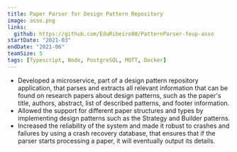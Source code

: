 ```yaml
---
title: Paper Parser for Design Pattern Repository
image: asso.png
links:
  github: https://github.com/EduRibeiro00/PatternParser-feup-asso
startDate: "2021-03"
endDate: "2021-06"
teamSize: 5
tags: [Typescript, Node, PostgreSQL, MQTT, Docker]
---
```

* Developed a microservice, part of a design pattern repository application, that parses and extracts all relevant information that can be found on research papers about design patterns, such as the paper's title, authors, abstract, list of described patterns, and footer information.
* Allowed the support for different paper structures and types by implementing design patterns such as the Strategy and Builder patterns.
* Increased the reliability of the system and made it robust to crashes and failures by using a crash recovery database, that ensures that if the parser starts processing a paper, it will eventually output its details.